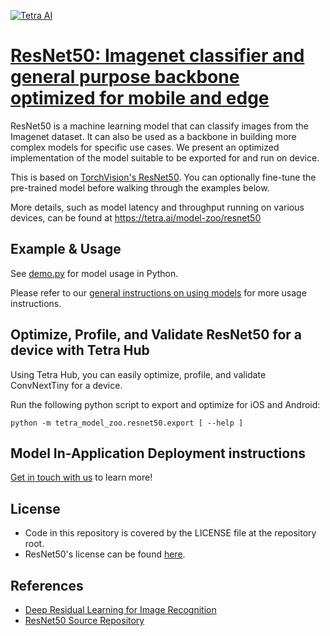 [![Tetra AI](https://tetra.ai/img/logo.svg)](https://tetra.ai/)

# [ResNet50: Imagenet classifier and general purpose backbone optimized for mobile and edge](https://tetra.ai/model-zoo/resnet50)

ResNet50 is a machine learning model that can classify images from the Imagenet dataset.
It can also be used as a backbone in building more complex models for specific use cases.
We present an optimized implementation of the model suitable to be exported for and run on device.

This is based on [TorchVision's ResNet50](https://github.com/pytorch/vision/blob/main/torchvision/models/resnet.py). You can optionally
fine-tune the pre-trained model before walking through the examples below.

More details, such as model latency and throughput running on various devices, can be found at https://tetra.ai/model-zoo/resnet50

## Example & Usage
See [demo.py](../imagenet_classifier/demo.py) for model usage in Python.

Please refer to our [general instructions on using models](../../#tetra-model-zoo) for more usage instructions.

## Optimize, Profile, and Validate ResNet50 for a device with Tetra Hub
Using Tetra Hub, you can easily optimize, profile, and validate ConvNextTiny for a device.

Run the following python script to export and optimize for iOS and Android:
```
python -m tetra_model_zoo.resnet50.export [ --help ]
```

## Model In-Application Deployment instructions
<a href="mailto:support@tetra.ai?subject=Request Access for Tetra Hub&body=Interest in using ResNet50 in model zoo for deploying on-device.">Get in touch with us</a> to learn more!

## License
- Code in this repository is covered by the LICENSE file at the repository root.
- ResNet50's license can be found [here](https://github.com/pytorch/vision/blob/main/LICENSE).

## References
* [Deep Residual Learning for Image Recognition](https://arxiv.org/abs/1512.03385)
* [ResNet50 Source Repository](https://github.com/pytorch/vision/blob/main/torchvision/models/resnet.py)

